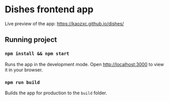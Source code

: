 # Dishes frontend app

Live preview of the app: https://kaozxc.github.io/dishes/

## Running project

### `npm install && npm start`

Runs the app in the development mode.
Open [http://localhost:3000](http://localhost:3000) to view it in your browser.

### `npm run build`

Builds the app for production to the `build` folder.
